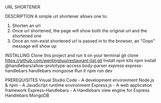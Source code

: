 URL SHORTENER

DESCRIPTION
A simple url shortener allows one to:
1. Shorten an url
2. Once url shortened, the page will show both the original url and the shortened one
3. Once an non-exist shortened url is passed in to the browser, an "Oops" message will show up

INSTALLING
Clone this project and run it on your terminal 
git clone https://github.com/wentingliuu/restaurant-list.git
Install npm kits
npm install @handlebars/allow-prototype-access body-parser express express-handlebars handlebars mongoose
Run it
npm run dev

PREREQUISITES
Visual Studio Code - A development environment
Node.js & npm - A JavaScript runtime environment
Express.js - A web application framework
Express-Handlebars - A Handlebars view engine for Express
Handlebars
MongoDB
